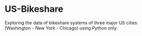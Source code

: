 # US-Bikeshare
Exploring the data of bikeshare systems of three major US cities (Washington - New York - Chicago) using Python only.
